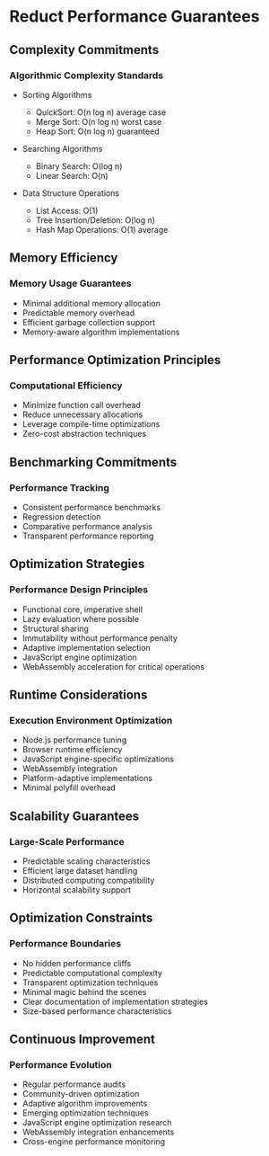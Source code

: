 # Reduct Performance Guarantees

## Complexity Commitments
### Algorithmic Complexity Standards
- Sorting Algorithms
  - QuickSort: O(n log n) average case
  - Merge Sort: O(n log n) worst case
  - Heap Sort: O(n log n) guaranteed

- Searching Algorithms
  - Binary Search: O(log n)
  - Linear Search: O(n)

- Data Structure Operations
  - List Access: O(1)
  - Tree Insertion/Deletion: O(log n)
  - Hash Map Operations: O(1) average

## Memory Efficiency
### Memory Usage Guarantees
- Minimal additional memory allocation
- Predictable memory overhead
- Efficient garbage collection support
- Memory-aware algorithm implementations

## Performance Optimization Principles
### Computational Efficiency
- Minimize function call overhead
- Reduce unnecessary allocations
- Leverage compile-time optimizations
- Zero-cost abstraction techniques

## Benchmarking Commitments
### Performance Tracking
- Consistent performance benchmarks
- Regression detection
- Comparative performance analysis
- Transparent performance reporting

## Optimization Strategies
### Performance Design Principles
- Functional core, imperative shell
- Lazy evaluation where possible
- Structural sharing
- Immutability without performance penalty
- Adaptive implementation selection
- JavaScript engine optimization
- WebAssembly acceleration for critical operations

## Runtime Considerations
### Execution Environment Optimization
- Node.js performance tuning
- Browser runtime efficiency
- JavaScript engine-specific optimizations
- WebAssembly integration
- Platform-adaptive implementations
- Minimal polyfill overhead

## Scalability Guarantees
### Large-Scale Performance
- Predictable scaling characteristics
- Efficient large dataset handling
- Distributed computing compatibility
- Horizontal scalability support

## Optimization Constraints
### Performance Boundaries
- No hidden performance cliffs
- Predictable computational complexity
- Transparent optimization techniques
- Minimal magic behind the scenes
- Clear documentation of implementation strategies
- Size-based performance characteristics

## Continuous Improvement
### Performance Evolution
- Regular performance audits
- Community-driven optimization
- Adaptive algorithm improvements
- Emerging optimization techniques
- JavaScript engine optimization research
- WebAssembly integration enhancements
- Cross-engine performance monitoring
